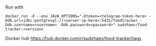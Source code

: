 Run with
```
docker run -d --env JAVA_OPTIONS="-Dtoken=<telegram-token-here> -Ddb.url=jdbc:postgresql://<server-ip-here>:5432/foodtracker -Ddb.username=<username> -Ddb.password=<password>" sudzhaev/food-tracker:<version>
```

Docker hub
https://hub.docker.com/r/sudzhaev/food-tracker/tags
